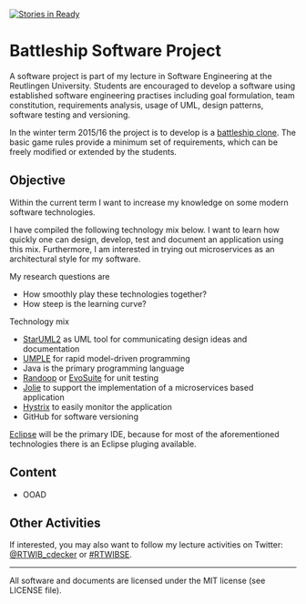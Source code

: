 [![Stories in Ready](https://badge.waffle.io/cdeck3r/BattleShip.svg?label=ready&title=Ready)](http://waffle.io/cdeck3r/BattleShip) 

# Battleship Software Project

A software project is part of my lecture in Software Engineering at the Reutlingen University. Students are encouraged to develop a software using established software engineering practises including goal formulation, team constitution, requirements analysis, usage of UML, design patterns, software testing and versioning. 

In the winter term 2015/16 the project is to develop is a [battleship clone](https://en.wikipedia.org/wiki/Battleship_%28game%29). The basic game rules provide a minimum set of requirements, which can be freely modified or extended by the students.

## Objective

Within the current term I want to increase my knowledge on some modern software technologies.

I have compiled the following technology mix below. I want to learn how quickly one can design, develop, test and document an application using this mix. Furthermore, I am interested in trying out microservices as an architectural style for my software. 

My research questions are
* How smoothly play these technologies together?
* How steep is the learning curve? 

Technology mix

* [StarUML2](http://staruml.io) as UML tool for communicating design ideas and documentation
* [UMPLE](http://www.umple.org) for rapid model-driven programming 
* Java is the primary programming language
* [Randoop](https://github.com/randoop) or [EvoSuite](http://www.evosuite.org/) for unit testing
* [Jolie](http://www.jolie-lang.org/) to support the implementation of a microservices based application
* [Hystrix](https://github.com/Netflix/Hystrix) to easily monitor the application
* GitHub for software versioning

[Eclipse](https://eclipse.org/) will be the primary IDE, because for most of the aforementioned technologies there is an Eclipse pluging available.


## Content

* OOAD

## Other Activities
If interested, you may also want to follow my lecture activities on Twitter: [@RTWIB_cdecker](https://twitter.com/rtwib_decker) or [#RTWIBSE](https://twitter.com/hashtag/RTWIBSE).

---
All software and documents are licensed under the MIT license (see LICENSE file).
